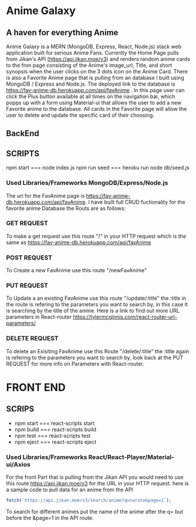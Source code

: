 # Anime Galaxy

## A haven for everything Anime

Anime Galaxy is a MERN (MongoDB, Express, React, Node.js) stack web application built for serious Anime Fans. Currently the Home Page pulls from Jikan's API (https://api.jikan.moe/v3) and renders random anime cards to the fron page consisting of the Anime's image_url, Title, and short synopsis when the user clicks on the 3 dots icon on the Anime Card. There is also a Favorite Anime page that is pulling from an database I built using MongoDB / Express and Node.js. The deployed link to the database is https://fav-anime-db.herokuapp.com/api/favAnime . In this page user can click the Plus button available at all times on the navigation bar, which popps up with a form using Material-ui that allows the user to add a new Favorite anime to the database. All cards in the Favorite page will allow the user to delete and update the specific card of their choosing.

## BackEnd

## SCRIPTS

npm start === node index.js
npm run seed === heroku run node db/seed.js

### Used Libraries/Frameworks MongoDB/Express/Node.js

The url for the FavAnime page is https://fav-anime-db.herokuapp.com/api/favAnime.
I have built full CRUD fuctionality for the favorite anime Database the Routs are as follows:

### GET REQUEST

To make a get request use this route "/" in your HTTP request which is the same as https://fav-anime-db.herokuapp.com/api/favAnime

### POST REQUEST

To Create a new FavAnime use this route "/newFavAnime"

### PUT REQUEST

To Update a an existing FavAnime use this route "/update/:title" the :title in the route is refering to the parameters you want to search by, in this case it is searching by the title of the anime. Here is a link to find out more URL parameters in React-router https://tylermcginnis.com/react-router-url-parameters/

### DELETE REQUEST

To delete an Exisiting FavAnime use this Route "/delete/:title" the :title again is refering to the parameters you want to search by, look back at the PUT REQUEST for more info on Parameters with React-router.

# FRONT END

## SCRIPS

- npm start === react-scripts start
- npm build === react-scripts build
- npm test === react-scripts test
- npm eject === react-scripts eject

### Used Libraries/Frameworks React/React-Player/Material-ui/Axios

For the front Part that is pulling from the Jikan API you would need to use this route https://api.jikan.moe/v3 for the URL in your HTTP request.
here is a sample code to pull data for an anime from the API

```javascript
fetch(`https://api.jikan.moe/v3/search/anime?q=naruto&page=1`);
```

To search for different animes put the name of the anime after the q= but before the &page=1 in the API route.
